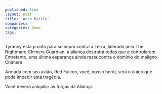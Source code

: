 ```yaml
---
published: true
layout: post
title: 'Aero Battle'
companies: ''
categories: Game
tags: 
---
```

Tyranny está pronto para se impor contra a Terra, liderado pelo The Nightmare Chimera Guardian, a aliança destruirá todos que a controlarem. Entretanto, uma última esperança ainda resta contra o domínio do maligno Chimera.







Armada com seu avião, Red Falcon, você, nosso herói, será o único que pode impedir está tragédia.

Você deverá aniquilar as forças da Aliança.






